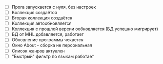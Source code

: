﻿- [ ] Прога запускается с нуля, без настроек
- [ ] Коллекция создаётся
- [ ] Вторая коллекция создаётся
- [ ] Коллекция автообновляется
- [ ] Коллекция с прошлой версии ообновляется (БД успешно мигрирует)
- [ ] БД от MHL добавляется, работает
- [ ] Обновление программы чекается
- [ ] Окно About - сборка не персональная
- [ ] Список жанров актуален
- [ ] "Быстрый" фильтр по языкам работает
